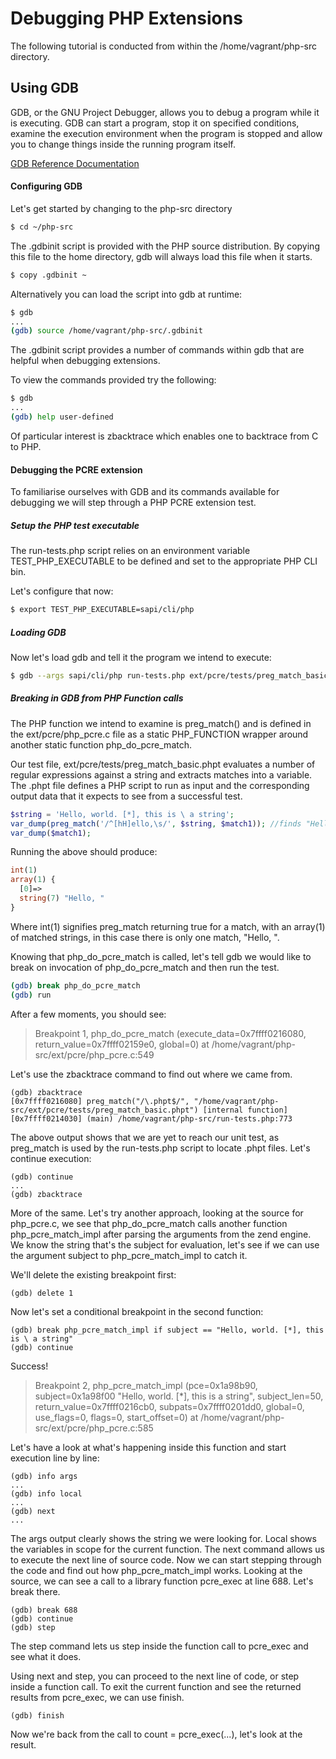 Debugging PHP Extensions
========================

The following tutorial is conducted from within the /home/vagrant/php-src directory.

Using GDB
---------

GDB, or the GNU Project Debugger, allows you to debug a program while it is executing. GDB can start a program, stop it on specified conditions, examine the execution environment when the program is stopped and allow you to change things inside the running program itself.

[GDB Reference Documentation](https://sourceware.org/gdb/current/onlinedocs/gdb/)

#### Configuring GDB

Let's get started by changing to the php-src directory

```sh
$ cd ~/php-src
```

The .gdbinit script is provided with the PHP source distribution. By copying this file to the home directory, gdb will always load this file when it starts.

```sh
$ copy .gdbinit ~
```

Alternatively you can load the script into gdb at runtime:

```sh
$ gdb
...
(gdb) source /home/vagrant/php-src/.gdbinit
```

The .gdbinit script provides a number of commands within gdb that are helpful when debugging extensions.

To view the commands provided try the following:

```sh
$ gdb
...
(gdb) help user-defined
```

Of particular interest is zbacktrace which enables one to backtrace from C to PHP.

#### Debugging the PCRE extension

To familiarise ourselves with GDB and its commands available for debugging we will step through a PHP PCRE extension test.

##### Setup the PHP test executable

The run-tests.php script relies on an environment variable TEST_PHP_EXECUTABLE to be defined and set to the appropriate PHP CLI bin. 

Let's configure that now:

```sh
$ export TEST_PHP_EXECUTABLE=sapi/cli/php
```

##### Loading GDB

Now let's load gdb and tell it the program we intend to execute:

```sh
$ gdb --args sapi/cli/php run-tests.php ext/pcre/tests/preg_match_basic.phpt
```

##### Breaking in GDB from PHP Function calls

The PHP function we intend to examine is preg_match() and is defined in the ext/pcre/php_pcre.c file as a static PHP_FUNCTION wrapper around another static function php_do_pcre_match.

Our test file, ext/pcre/tests/preg_match_basic.phpt evaluates a number of regular expressions against a string and extracts matches into a variable. The .phpt file defines a PHP script to run as input and the corresponding output data that it expects to see from a successful test.

```php
$string = 'Hello, world. [*], this is \ a string';
var_dump(preg_match('/^[hH]ello,\s/', $string, $match1)); //finds "Hello, "
var_dump($match1);
```

Running the above should produce:

```php
int(1)
array(1) {
  [0]=>
  string(7) "Hello, "
}
```

Where int(1) signifies preg_match returning true for a match, with an array(1) of matched strings, in this case there is only one match, "Hello, ".

Knowing that php_do_pcre_match is called, let's tell gdb we would like to break on invocation of php_do_pcre_match and then run the test.

```sh
(gdb) break php_do_pcre_match
(gdb) run

```

After a few moments, you should see:

> Breakpoint 1, php_do_pcre_match (execute_data=0x7ffff0216080, return_value=0x7ffff02159e0, global=0)
> at /home/vagrant/php-src/ext/pcre/php_pcre.c:549

Let's use the zbacktrace command to find out where we came from.

```
(gdb) zbacktrace
[0x7ffff0216080] preg_match("/\.phpt$/", "/home/vagrant/php-src/ext/pcre/tests/preg_match_basic.phpt") [internal function]
[0x7ffff0214030] (main) /home/vagrant/php-src/run-tests.php:773 
```

The above output shows that we are yet to reach our unit test, as preg_match is used by the run-tests.php script to locate .phpt files. Let's continue execution:

```
(gdb) continue
...
(gdb) zbacktrace
```

More of the same. Let's try another approach, looking at the source for php_pcre.c, we see that php_do_pcre_match calls another function php_pcre_match_impl after parsing the arguments from the zend engine. We know the string that's the subject for evaluation, let's see if we can use the argument subject to php_pcre_match_impl to catch it.

We'll delete the existing breakpoint first:

```
(gdb) delete 1
```

Now let's set a conditional breakpoint in the second function:

```
(gdb) break php_pcre_match_impl if subject == "Hello, world. [*], this is \ a string"
(gdb) continue
```

Success!

> Breakpoint 2, php_pcre_match_impl (pce=0x1a98b90, subject=0x1a98f00 "Hello, world. [*], this is  a string",
> subject_len=50, return_value=0x7ffff0216cb0, subpats=0x7ffff0201dd0, global=0, use_flags=0, flags=0,
> start_offset=0) at /home/vagrant/php-src/ext/pcre/php_pcre.c:585

Let's have a look at what's happening inside this function and start execution line by line:

```
(gdb) info args
...
(gdb) info local
...
(gdb) next
...
```

The args output clearly shows the string we were looking for. Local shows the variables in scope for the current function. The next command allows us to execute the next line of source code. Now we can start stepping through the code and find out how php_pcre_match_impl works. Looking at the source, we can see a call to a library function pcre_exec at line 688. Let's break there.

```
(gdb) break 688
(gdb) continue
(gdb) step
```

The step command lets us step inside the function call to pcre_exec and see what it does.

Using next and step, you can proceed to the next line of code, or step inside a function call. To exit the current function and see the returned results from pcre_exec, we can use finish.

```
(gdb) finish
```

Now we're back from the call to count = pcre_exec(...), let's look at the result.





